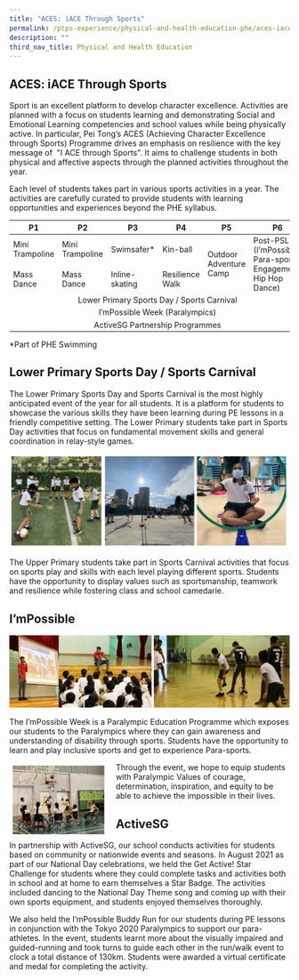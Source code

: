 ```yaml
---
title: "ACES: iACE Through Sports"
permalink: /ptps-experience/physical-and-health-education-phe/aces-iace-through-sports/
description: ""
third_nav_title: Physical and Health Education
---
```

## ACES: iACE Through Sports


Sport is an excellent platform to develop character excellence. Activities are planned with a focus on students learning and demonstrating Social and Emotional Learning competencies and school values while being physically active. In particular, Pei Tong’s ACES (Achieving Character Excellence through Sports) Programme drives an emphasis on resilience with the key message of  "I ACE through Sports". It aims to challenge students in both physical and affective aspects through the planned activities throughout the year.

  

Each level of students takes part in various sports activities in a year. The activities are carefully curated to provide students with learning opportunities and experiences beyond the PHE syllabus.

<table>
<thead>
  <tr>
    <th>P1</th>
    <th>P2</th>
    <th>P3</th>
    <th>P4</th>
    <th>P5</th>
    <th>P6</th>
  </tr>
</thead>
<tbody>
  <tr>
    <td>Mini<br>Trampoline</td>
    <td>Mini<br>Trampoline</td>
    <td>Swimsafer* </td>
    <td>Kin-ball</td>
    <td rowspan="2">Outdoor Adventure Camp</td>
    <td rowspan="2">Post-PSLE (I’mPossible Para-sport Engagement, Hip Hop Dance)</td>
  </tr>
  <tr>
    <td>Mass Dance</td>
    <td>Mass Dance</td>
    <td>Inline-skating </td>
    <td>Resilience Walk</td>
  </tr>
  <tr>
		<td colspan="6"><center>Lower Primary Sports Day / Sports Carnival</center></td>
  </tr>
  <tr>
		<td colspan="6"><center>I’mPossible Week (Paralympics)</center></td>
  </tr>
  <tr>
		<td colspan="6"><center>ActiveSG Partnership Programmes</center></td>
  </tr>
</tbody>
</table>
*Part of PHE Swimming

## Lower Primary Sports Day / Sports Carnival


The Lower Primary Sports Day and Sports Carnival is the most highly anticipated event of the year for all students. It is a platform for students to showcase the various skills they have been learning during PE lessons in a friendly competitive setting. The Lower Primary students take part in Sports Day activities that focus on fundamental movement skills and general coordination in relay-style games.

![](/images/PTPS%20Experience/Physical%20and%20Health%20Education/Sports%20Carnival.png)

The Upper Primary students take part in Sports Carnival activities that focus on sports play and skills with each level playing different sports. Students have the opportunity to display values such as sportsmanship, teamwork and resilience while fostering class and school camedarie. 

## I’mPossible

![](/images/PTPS%20Experience/Physical%20and%20Health%20Education/ImPossible.jpg)

The I’mPossible Week is a Paralympic Education Programme which exposes our students to the Paralympics where they can gain awareness and understanding of disability through sports. Students have the opportunity to learn and play inclusive sports and get to experience Para-sports.



<img src="/images/PTPS%20Experience/Physical%20and%20Health%20Education/aces%20-%20p6%20post%20exam%20impossible.png" style="width:35%;margin-right:15px;" align = "left">


Through the event, we hope to equip students with Paralympic Values of courage, determination, inspiration, and equity to be able to achieve the impossible in their lives.<br>


## ActiveSG


In partnership with ActiveSG, our school conducts activities for students based on community or nationwide events and seasons. In August 2021 as part of our National Day celebrations, we held the Get Active! Star Challenge for students where they could complete tasks and activities both in school and at home to earn themselves a Star Badge. The activities included dancing to the National Day Theme song and coming up with their own sports equipment, and students enjoyed themselves thoroughly.

  

We also held the I’mPossible Buddy Run for our students during PE lessons in conjunction with the Tokyo 2020 Paralympics to support our para-athletes. In the event, students learnt more about the visually impaired and guided-running and took turns to guide each other in the run/walk event to clock a total distance of 130km. Students were awarded a virtual certificate and medal for completing the activity.